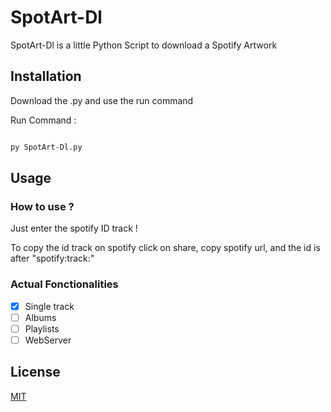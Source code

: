 # SpotArt-Dl

  

SpotArt-Dl is a little Python Script to download a Spotify Artwork

  

## Installation

Download the .py and use the run command

Run Command :

  

```bash

py SpotArt-Dl.py

```

  

## Usage

### How to use ?

Just enter the spotify ID track !

To copy the id track on spotify click on share, copy spotify url, and the id is after "spotify:track:"

### Actual Fonctionalities

 - [x]  Single track
 - [ ]  Albums
 - [ ]  Playlists
 - [ ]  WebServer

## License

[MIT](https://pastebin.com/raw/21JuM9kU)